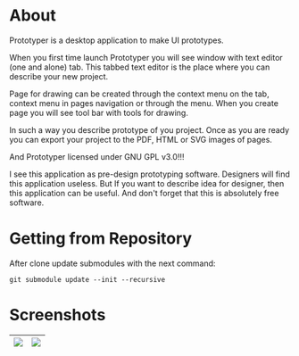 # About

Prototyper is a desktop application to make UI prototypes.

When you first time launch Prototyper you will see window with text editor (one and alone)
tab. This tabbed text editor is the place where you can describe
your new project.

Page for drawing can be created through the context menu on the tab, context menu in pages navigation
or through the menu. When you create page you will see tool bar with tools for drawing.

In such a way you describe prototype of you project. Once as you are ready
you can export your project to the PDF, HTML or SVG images of pages.

And Prototyper licensed under GNU GPL v3.0!!!

I see this application as pre-design prototyping software. Designers will find
this application useless. But If you want to describe idea for designer, then
this application can be useful. And don't forget that this is absolutely free
software.

# Getting from Repository

After clone update submodules with the next command:

```
git submodule update --init --recursive
```

# Screenshots

| ![](doc/img/Screenshot_20200814_183334.png) | ![](doc/img/Screenshot_20200922_100855.png) |
| --- | --- |
